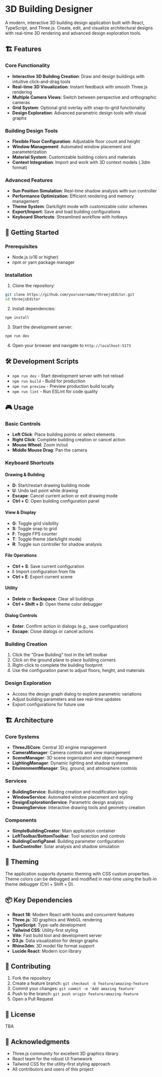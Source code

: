 # 3D Building Designer

A modern, interactive 3D building design application built with React, TypeScript, and Three.js. Create, edit, and visualize architectural designs with real-time 3D rendering and advanced design exploration tools.

## 🏗️ Features

### Core Functionality
- **Interactive 3D Building Creation**: Draw and design buildings with intuitive click-and-drag tools
- **Real-time 3D Visualization**: Instant feedback with smooth Three.js rendering
- **Multiple Camera Views**: Switch between perspective and orthographic cameras
- **Grid System**: Optional grid overlay with snap-to-grid functionality
- **Design Exploration**: Advanced parametric design tools with visual graphs

### Building Design Tools
- **Flexible Floor Configuration**: Adjustable floor count and height
- **Window Management**: Automated window placement and parameterization
- **Material System**: Customizable building colors and materials
- **Context Integration**: Import and work with 3D context models (.3dm format)

### Advanced Features
- **Sun Position Simulation**: Real-time shadow analysis with sun controller
- **Performance Optimization**: Efficient rendering and memory management
- **Theme System**: Dark/light mode with customizable color schemes
- **Export/Import**: Save and load building configurations
- **Keyboard Shortcuts**: Streamlined workflow with hotkeys

## 🚀 Getting Started

### Prerequisites
- Node.js (v16 or higher)
- npm or yarn package manager

### Installation

1. Clone the repository:
```bash
git clone https://github.com/yourusername/threejsEditor.git
cd threejsEditor
```

2. Install dependencies:
```bash
npm install
```

3. Start the development server:
```bash
npm run dev
```

4. Open your browser and navigate to `http://localhost:5173`

## 🛠️ Development Scripts

- `npm run dev` - Start development server with hot reload
- `npm run build` - Build for production
- `npm run preview` - Preview production build locally
- `npm run lint` - Run ESLint for code quality

## 🎮 Usage

### Basic Controls
- **Left Click**: Place building points or select elements
- **Right Click**: Complete building creation or cancel action
- **Mouse Wheel**: Zoom in/out
- **Middle Mouse Drag**: Pan the camera

### Keyboard Shortcuts

#### Drawing & Building
- **D**: Start/restart drawing building mode
- **U**: Undo last point while drawing
- **Escape**: Cancel current action or exit drawing mode
- **Ctrl + C**: Open building configuration panel

#### View & Display
- **G**: Toggle grid visibility
- **S**: Toggle snap to grid
- **F**: Toggle FPS counter
- **T**: Toggle theme (dark/light mode)
- **R**: Toggle sun controller for shadow analysis

#### File Operations
- **Ctrl + S**: Save current configuration
- **I**: Import configuration from file
- **Ctrl + E**: Export current scene

#### Utility
- **Delete** or **Backspace**: Clear all buildings
- **Ctrl + Shift + D**: Open theme color debugger

#### Dialog Controls
- **Enter**: Confirm action in dialogs (e.g., save configuration)
- **Escape**: Close dialogs or cancel actions

### Building Creation
1. Click the "Draw Building" tool in the left toolbar
2. Click on the ground plane to place building corners
3. Right-click to complete the building footprint
4. Use the configuration panel to adjust floors, height, and materials

### Design Exploration
- Access the design graph dialog to explore parametric variations
- Adjust building parameters and see real-time updates
- Export configurations for future use

## 🏗️ Architecture

### Core Systems
- **ThreeJSCore**: Central 3D engine management
- **CameraManager**: Camera controls and view management
- **SceneManager**: 3D scene organization and object management
- **LightingManager**: Dynamic lighting and shadow systems
- **EnvironmentManager**: Sky, ground, and atmosphere controls

### Services
- **BuildingService**: Building creation and modification logic
- **WindowService**: Automated window placement and styling
- **DesignExplorationService**: Parametric design analysis
- **DrawingService**: Interactive drawing tools and geometry creation

### Components
- **SimpleBuildingCreator**: Main application container
- **LeftToolbar/BottomToolbar**: Tool selection and controls
- **BuildingConfigPanel**: Building parameter configuration
- **SunController**: Solar analysis and shadow simulation

## 🎨 Theming

The application supports dynamic theming with CSS custom properties. Theme colors can be debugged and modified in real-time using the built-in theme debugger (Ctrl + Shift + D).

## 📦 Key Dependencies

- **React 18**: Modern React with hooks and concurrent features
- **Three.js**: 3D graphics and WebGL rendering
- **TypeScript**: Type-safe development
- **Tailwind CSS**: Utility-first styling
- **Vite**: Fast build tool and development server
- **D3.js**: Data visualization for design graphs
- **Rhino3dm**: 3D model file format support
- **Lucide React**: Modern icon library

## 🤝 Contributing

1. Fork the repository
2. Create a feature branch: `git checkout -b feature/amazing-feature`
3. Commit your changes: `git commit -m 'Add amazing feature'`
4. Push to the branch: `git push origin feature/amazing-feature`
5. Open a Pull Request

## 📄 License

TBA

## 🙏 Acknowledgments

- Three.js community for excellent 3D graphics library
- React team for the robust UI framework
- Tailwind CSS for the utility-first styling approach
- All contributors and users of this project
